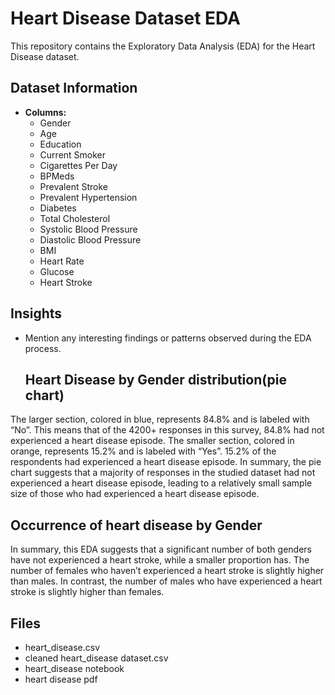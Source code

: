 # Heart Disease Dataset EDA

This repository contains the Exploratory Data Analysis (EDA) for the Heart Disease dataset.

## Dataset Information
- **Columns:**
  - Gender
  - Age
  - Education
  - Current Smoker
  - Cigarettes Per Day
  - BPMeds
  - Prevalent Stroke
  - Prevalent Hypertension
  - Diabetes
  - Total Cholesterol
  - Systolic Blood Pressure
  - Diastolic Blood Pressure
  - BMI
  - Heart Rate
  - Glucose
  - Heart Stroke 

## Insights
- Mention any interesting findings or patterns observed during the EDA process.

    ## Heart Disease by Gender distribution(pie chart)
The larger section, colored in blue, represents 84.8% and is labeled with “No”. This means that of the 4200+ responses in this survey, 84.8% had not experienced a heart disease episode.
The smaller section, colored in orange, represents 15.2% and is labeled with “Yes”. 15.2% of the respondents had experienced a heart disease episode.
In summary, the pie chart suggests that a majority of responses in the studied dataset had not experienced a heart disease episode, leading to a relatively small sample size of those who had experienced a heart disease episode.

## Occurrence of heart disease by Gender
In summary, this EDA suggests that a significant number of both genders have not experienced a heart stroke, while a smaller proportion has. The number of females who haven’t experienced a heart stroke is slightly higher than males. In contrast, the number of males who have experienced a heart stroke is slightly higher than females. 

## Files
- heart_disease.csv
- cleaned heart_disease dataset.csv
- heart_disease notebook
- heart disease pdf
